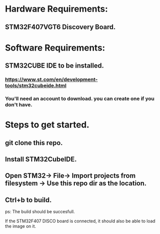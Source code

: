 # Hardware Requirements:
## STM32F407VGT6 Discovery Board.

# Software Requirements:
## STM32CUBE IDE to be installed.
### https://www.st.com/en/development-tools/stm32cubeide.html
### You'll need an account to download. you can create one if you don't have.


# Steps to get started.
## git clone this repo.
## Install STM32CubeIDE.
## Open STM32-> File-> Import projects from filesystem -> Use this repo dir as the location.
## Ctrl+b to build.


ps: The build should be succesfull.

If the STM32F407 DISCO board is connected, it should also be able to load the image on it.

